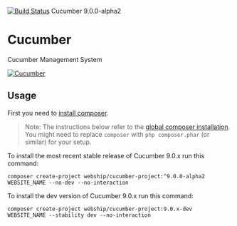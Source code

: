 [![Build Status](https://travis-ci.org/webship/cucumber.svg?branch=9.0.0-alpha2)](https://travis-ci.com/github/webship/cucumber/builds/205029083) Cucumber 9.0.0-alpha2

# Cucumber
Cucumber Management System

[![Cucumber](https://www.drupal.org/files/project-images/drupal-cucumber.png)](https://www.drupal.org/project/cucumber)

## Usage

First you need to [install composer](https://getcomposer.org/doc/00-intro.md#installation-linux-unix-osx).

> Note: The instructions below refer to the [global composer installation](https://getcomposer.org/doc/00-intro.md#globally).
You might need to replace `composer` with `php composer.phar` (or similar) 
for your setup.

To install the most recent stable release of Cucumber 9.0.x run this command:
```
composer create-project webship/cucumber-project:^9.0.0-alpha2 WEBSITE_NAME --no-dev --no-interaction
```

To install the dev version of Cucumber 9.0.x run this command:
```
composer create-project webship/cucumber-project:9.0.x-dev WEBSITE_NAME --stability dev --no-interaction
```
